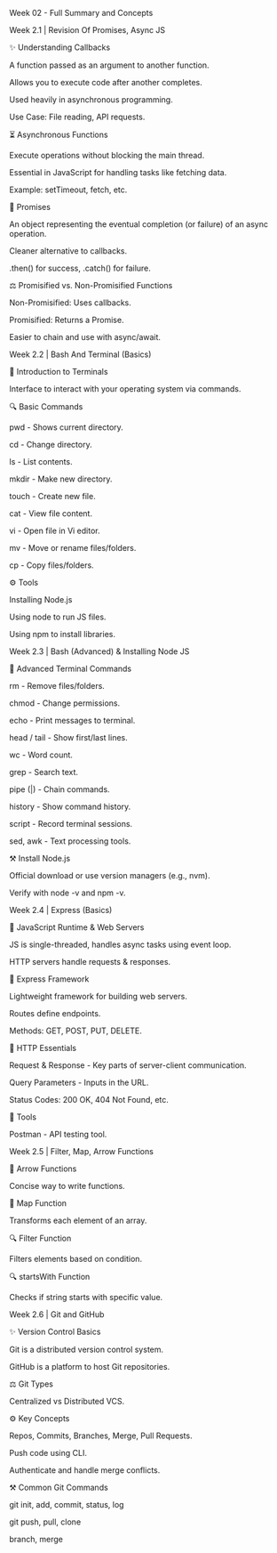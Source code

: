 Week 02 - Full Summary and Concepts

Week 2.1 | Revision Of Promises, Async JS

✨ Understanding Callbacks

A function passed as an argument to another function.

Allows you to execute code after another completes.

Used heavily in asynchronous programming.

Use Case: File reading, API requests.

⏳ Asynchronous Functions

Execute operations without blocking the main thread.

Essential in JavaScript for handling tasks like fetching data.

Example: setTimeout, fetch, etc.

🔗 Promises

An object representing the eventual completion (or failure) of an async operation.

Cleaner alternative to callbacks.

.then() for success, .catch() for failure.

⚖️ Promisified vs. Non-Promisified Functions

Non-Promisified: Uses callbacks.

Promisified: Returns a Promise.

Easier to chain and use with async/await.

Week 2.2 | Bash And Terminal (Basics)

🔌 Introduction to Terminals

Interface to interact with your operating system via commands.

🔍 Basic Commands

pwd - Shows current directory.

cd - Change directory.

ls - List contents.

mkdir - Make new directory.

touch - Create new file.

cat - View file content.

vi - Open file in Vi editor.

mv - Move or rename files/folders.

cp - Copy files/folders.

⚙️ Tools

Installing Node.js

Using node to run JS files.

Using npm to install libraries.

Week 2.3 | Bash (Advanced) & Installing Node JS

📂 Advanced Terminal Commands

rm - Remove files/folders.

chmod - Change permissions.

echo - Print messages to terminal.

head / tail - Show first/last lines.

wc - Word count.

grep - Search text.

pipe (|) - Chain commands.

history - Show command history.

script - Record terminal sessions.

sed, awk - Text processing tools.

⚒️ Install Node.js

Official download or use version managers (e.g., nvm).

Verify with node -v and npm -v.

Week 2.4 | Express (Basics)

🚀 JavaScript Runtime & Web Servers

JS is single-threaded, handles async tasks using event loop.

HTTP servers handle requests & responses.

📍 Express Framework

Lightweight framework for building web servers.

Routes define endpoints.

Methods: GET, POST, PUT, DELETE.

📄 HTTP Essentials

Request & Response - Key parts of server-client communication.

Query Parameters - Inputs in the URL.

Status Codes: 200 OK, 404 Not Found, etc.

🔢 Tools

Postman - API testing tool.

Week 2.5 | Filter, Map, Arrow Functions

🔢 Arrow Functions

Concise way to write functions.

🔹 Map Function

Transforms each element of an array.

🔍 Filter Function

Filters elements based on condition.

🔍 startsWith Function

Checks if string starts with specific value.

Week 2.6 | Git and GitHub

✨ Version Control Basics

Git is a distributed version control system.

GitHub is a platform to host Git repositories.

⚖️ Git Types

Centralized vs Distributed VCS.

⚙️ Key Concepts

Repos, Commits, Branches, Merge, Pull Requests.

Push code using CLI.

Authenticate and handle merge conflicts.

⚒️ Common Git Commands

git init, add, commit, status, log

git push, pull, clone

branch, merge